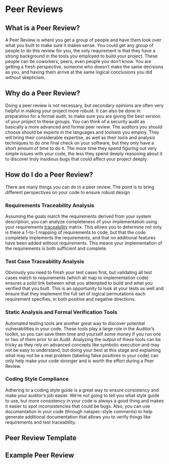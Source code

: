 # Peer Reviews

## What is a Peer Review?

A Peer Review is where you get a group of people and have them look over what you built to make sure it makes sense. You could get any group of people to do this review for you, the only requirement is that they have a strong background in the tools you employed to build your project. These people can be coworkers, peers, even people you don’t know. You are getting a fresh perspective, someone who doesn’t make the same decisions as you, and having them arrive at the same logical conclusions you did without skepticism.

## Why do a Peer Review?

Doing a peer review is not necessary, but secondary opinions are often very helpful in making your project more robust. It can also be done in preparation for a formal audit, to make sure you are giving the best version of your project to these groups. You can think of a security audit as basically a more advanced and formal peer review. The auditors you should choose should be experts in the languages and toolsets you employ. They will bring their considerable expertise, as well as their tools and analysis techniques to do one final check on your software, but they only have a short amount of time to do it. The more time they spend figuring out very simple issues with your code, the less they spend deeply reasoning about it to discover truly insidious bugs that could affect your project deeply.

## How do I do a Peer Review?

There are many things you can do in a peer review. The point is to bring different perspectives on your code to ensure robust design

### Requirements Traceability Analysis

Assuming the goals match the requirements derived from your system description, you can analyze completeness of your implementation using your requirements [traceability](../development/traceability.md) matrix. This allows you to determine not only is there a 1-to-1 mapping of requirements to code, but that the code completely implements the requirements, and that no additional features have been added without requirements. This means your implementation of the requirements is both sufficient and complete.

### Test Case Traceability Analysis

Obviously you need to finish your test cases first, but validating all test cases match to requirements \(which all map to implementation code\) ensures a solid link between what you attempted to build and what you verified that you built. This is an opportunity to look at your tests as well and ensure that they implement the full set of logical permutations each requirement specifies, in both positive and negative directions.

### Static Analysis and Formal Verification Tools

Automated testing tools are another great way to discover potential vulnerabilities in your code. These tools play a large role in the Auditor’s toolkit, so you can save them time and yourself some money if you run one or two of them prior to an Audit. Analyzing the output of these tools can be tricky as they rely on advanced concepts like symbolic execution and may not be easy to understand, but doing your best at this stage and explaining what may not be a real problem \(labeling false positives in your code\) can only help make your code stronger and is worth the effort during a Peer Review.

### Coding Style Compliance

Adhering to a coding style guide is a great way to ensure consistency and make your auditor’s job easier. We’re not going to tell you what style guide to use, but more consistency in your code is always a good thing and makes it easier to spot inconsistencies that could be bugs. Also, you can use documentation in your code \(through natspec-style comments\) to help generate additional documentation that allows you to verify things like requirements and test traceability.

## Peer Review Template

## Example Peer Review

